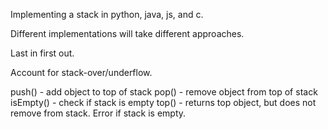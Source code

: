 Implementing a stack in python, java, js, and c.

Different implementations will take different approaches. 

Last in first out. 

Account for stack-over/underflow.

push() - add object to top of stack
pop() - remove object from top of stack
isEmpty() - check if stack is empty
top() - returns top object, but does not remove from stack. Error if stack is empty.
